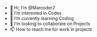- 👋 Hi, I’m @Marcoder2
- 👀 I’m interested in Codes
- 🌱 I’m currently learning Coding
- 💞️ I’m looking to collaborate on Projects
- 📫 How to reach me for work in projects

<!---
Marcoder2/Marcoder2 is a ✨ special ✨ repository because its `README.md` (this file) appears on your GitHub profile.
You can click the Preview link to take a look at your changes.
--->
